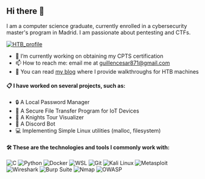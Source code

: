 ## Hi there 👋

I am a computer science graduate, currently enrolled in a cybersecurity master's program in Madrid. I am passionate about pentesting and CTFs.

[![HTB_profile](https://www.hackthebox.com/badge/image/2059306)](https://app.hackthebox.com/profile/2059306)

- 🔭 I’m currently working on obtaining my CPTS certification
- 📫 How to reach me: email me at guillencesar871@gmail.com
- 📖 You can read [my blog](https://cesar-guillen.github.io/) where I provide walkthroughs for HTB machines

#### 📋 I have worked on several projects, such as:

- 🔒 A Local Password Manager
- 📁 A Secure File Transfer Program for IoT Devices
- 🐴 A Knights Tour Visualizer
- 👿 A Discord Bot
- 💻 Implementing Simple Linux utilities (malloc, filesystem)  

#### 🛠️ These are the technologies and tools I commonly work with:

![C](https://img.shields.io/badge/C-A8B9CC?style=for-the-badge&logo=c&logoColor=white)
![Python](https://img.shields.io/badge/Python-3776AB?style=for-the-badge&logo=python&logoColor=white)
![Docker](https://img.shields.io/badge/Docker-2496ED?style=for-the-badge&logo=docker&logoColor=white)
![WSL](https://img.shields.io/badge/WSL-0a97f5?style=for-the-badge&logo=windows-terminal&logoColor=white)
![Git](https://img.shields.io/badge/Git-F05032?style=for-the-badge&logo=git&logoColor=white)
![Kali Linux](https://img.shields.io/badge/Kali_Linux-557C94?style=for-the-badge&logo=kali-linux&logoColor=white)
![Metasploit](https://img.shields.io/badge/Metasploit-258FFA?style=for-the-badge&logo=metasploit&logoColor=white)
![Wireshark](https://img.shields.io/badge/Wireshark-1679A7?style=for-the-badge&logo=wireshark&logoColor=white)
![Burp Suite](https://img.shields.io/badge/Burp_Suite-FF6633?style=for-the-badge)
![Nmap](https://img.shields.io/badge/Nmap-FFFFFF?style=for-the-badge&logo=nmap&logoColor=black)
![OWASP](https://img.shields.io/badge/OWASP-000000?style=for-the-badge&logo=owasp&logoColor=white)
